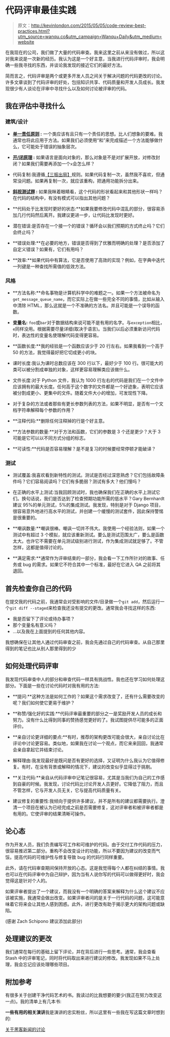 # 代码评审最佳实践

> 原文：<http://kevinlondon.com/2015/05/05/code-review-best-practices.html?utm_source=wanqu.co&utm_campaign=Wanqu+Daily&utm_medium=website>



在我现在的公司，我们做了大量的代码审查。我来这里之前从来没有做过，所以这对我来说是一次新的经历。我认为这是一个好主意，当我进行代码评审时，我会明确一些我寻找的东西，并谈论我发现的接近它们的最好方法。

简而言之，代码评审是两个或更多开发人员之间关于解决问题的代码更改的讨论。许多文章谈到了代码评审的好处，包括知识共享、代码质量和开发人员成长。我发现很少有人谈论在评审中寻找什么以及如何讨论被评审的代码。

## 我在评估中寻找什么

### 建筑/设计

*   **[单一责任原则](https://en.wikipedia.org/wiki/Single_responsibility_principle) :** 一个类应该有且只有一个责任的思想。比人们想象的要难。我通常也将此应用于方法。如果我们必须使用“和”来完成描述一个方法能够做什么，它可能处于错误的抽象层次。

*   **[开/闭原理](https://en.wikipedia.org/wiki/Open/closed_principle) :** 如果语言是面向对象的，那么对象是不是对扩展开放，对修改封闭？如果我们需要再添加一个`x`会怎么样？

*   代码复制:我遵循[【三振出局】](http://c2.com/cgi/wiki?ThreeStrikesAndYouRefactor)规则。如果代码复制一次，虽然我不喜欢，但通常没问题。如果再复制一次，就应该重构，把通用功能拆分出来。

*   **[斜视测试罪](http://robertheaton.com/2014/06/20/code-review-without-your-eyes/) :** 如果我眯着眼睛看，这个代码的形状看起来和其他形状一样吗？在代码的结构中，有没有模式可以指出其他问题？

*   **代码处于比发现时更好的状态:**如果我要修改代码中混乱的部分，很容易添加几行代码然后离开。我建议更进一步，让代码比发现时更好。

*   潜在错误:是否存在一个接一个的错误？循环会以我们预期的方式终止吗？它们会终止吗？

*   **错误处理:**在必要的地方，错误是否得到了优雅而明确的处理？是否添加了自定义错误？如果有，它们有用吗？

*   **效率:**如果代码中有算法，它是否使用了高效的实现？例如，在字典中迭代一列键是一种查找所需值的低效方法。

### 风格

*   **方法名称:**命名事物是计算机科学中的难题之一。如果一个方法被命名为`get_message_queue_name`，而它实际上在做一些完全不同的事情，比如从输入中清除 HTML，那么这就是一个不准确的方法名。并且可能是一个误导的函数。

*   **变量名:** `foo`或`bar`对于数据结构来说可能不是有用的名字。与`exception`相比，`e`同样没用。根据需要尽量详细(取决于语言)。当我们以后必须重新访问代码时，表达性的变量名使理解代码变得更容易。

*   **函数长度:**我的经验是一个函数应该少于 20 行左右。如果我看到一个高于 50 的方法，我觉得最好把它切成更小的块。

*   课时长度:我认为课时总数应该在 300 行以下，最好少于 100 行。很可能大的类可以被分割成单独的对象，这样更容易理解类应该做什么。

*   文件长度:对于 Python 文件，我认为 1000 行左右的代码是我们在一个文件中应该拥有的最大长度。任何高于这个数字的文件都是一个好迹象，表明它应该被分割成更小、更集中的文件。随着文件大小的增加，可发现性下降。

*   对于复杂的方法或者那些有更长参数列表的方法，如果不明显，是否有一个文档字符串解释每个参数的作用？

*   **注释代码:**删除任何注释掉的行是个好主意。

*   **方法参数的数量:**对于方法和函数，它们的参数是 3 个还是更少？大于 3 可能是它可以以不同方式分组的标志。

*   **可读性:**代码是否容易理解？是不是复习的时候要经常停顿才能破译？

### 测试

*   测试覆盖:我喜欢看到新特性的测试。测试是否经过深思熟虑？它们包括故障条件吗？它们容易阅读吗？它们有多脆弱？测试有多大？他们慢吗？

*   在正确的水平上测试:当我回顾测试时，我也确保我们在正确的水平上测试它们。换句话说，我们是否达到了检查预期功能所需的低水平？Gary Bernhardt 建议 95%的单元测试，5%的集成测试。我发现，特别是对于 Django 项目，很容易意外地进行高水平的测试，并创建一个缓慢的测试套件，因此保持警惕是很重要的。

*   **嘲讽数量:**嘲讽很棒。嘲讽一切并不伟大。我使用一个经验法则，如果一个测试中有超过 3 个模拟，就应该重新测试。要么是测试范围太广，要么是函数太大。也许它不需要在单元测试级别进行测试，作为集成测试就足够了。不管怎样，这都是值得讨论的。

*   **满足需求:**通常作为评审结束的一部分，我会看一下工作所针对的故事、任务或 bug 的需求。如果它不符合其中一个标准，最好在它进入 QA 之前将其退回。

## 首先检查你自己的代码

在提交我的代码之前，我通常会对受影响的文件/目录做一个`git add`，然后运行一个`git diff --staged`来检查我还没有提交的更改。通常我会寻找这样的东西:

*   我是否留下了评论或待办事项？
*   那个变量名有意义吗？
*   …以及我在上面提到的任何其他内容。

我想确保在让其他人通过代码审查之前，我会先通过自己的代码审查。从自己那里得到的笔记也比从别人那里得到的少

## 如何处理代码评审

我发现代码审查中人的部分和审查代码一样具有挑战性。我也还在学习如何处理这部分。下面是一些在讨论代码时对我有用的方法:

*   **提问:**这种方法是如何工作的？如果这个需求改变了，还有什么需要改变的呢？我们如何使它更易于维护？

*   **称赞/强化好的实践:**代码评审最重要的部分之一是奖励开发人员的成长和努力。没有什么比得到同事的赞扬感觉更好的了。我试图提供尽可能多的正面评价。

*   **亲自讨论更详细的要点:**有时，推荐的架构更改可能会很大，亲自讨论比在评论中讨论更容易。类似地，如果我在讨论一个观点，而它来来回回，我通常会亲自拿起它并结束讨论。

*   解释理由:我发现最好是既问是否有更好的选择，又证明为什么我认为它值得修复。有时，在没有背景或解释的情况下，建议的改变似乎显得过于挑剔。

*   **关注代码:**亲自从代码评审中记笔记很容易，尤其是当我们为自己的工作感到自豪的时候。我发现，讨论代码比讨论开发人员更好。它降低了阻力，而且不管怎样，它与开发人员无关，它与提高代码质量有关。

*   建议修复的重要性:我倾向于提供许多建议，并不是所有的建议都需要执行。澄清一个项目在被认为已经完成之前是否需要修复，这对评审者和被评审者都是有用的。它使评审的结果清晰可操作。

## 论心态

作为开发人员，我们负责编写可工作和可维护的代码。由于交付工作代码的压力，很容易推迟第二部分。重构不会改变设计的功能，所以不要因为建议的改变而气馁。提高代码的可维护性与修复导致 bug 的代码行同样重要。

此外，请在代码审查期间保持开放的心态。这是我觉得每个人都在纠结的事情。我也可以在代码评审中为自己辩护，因为当有人说你写的代码可以做得更好时，我会觉得这是针对个人的。

如果评审者提出了一个建议，而我没有一个明确的答案来解释为什么这个建议不应该被实施，我通常会做出改变。如果评审者问的是关于一行代码的问题，这可能意味着它将来会让其他人感到困惑。此外，进行更改有助于揭示更大的架构问题或缺陷。

(感谢 Zach Schipono 建议添加此部分)

## 处理建议的更改

我们通常在每行的基础上留下评论，并在背后进行一些思考。通常，我会查看 Stash 中的评审笔记，同时将代码取出来进行建议的修改。我发现如果不马上处理，我会忘记应该处理哪些项目。

## 附加参考

有很多关于创建干净代码艺术的书。我读过的比我想要的要少(我正在努力改变这一点)。我的清单上有几本书:

**一些有用的相关演讲**我是演讲的忠实粉丝，所以这里有一些我在写这篇文章时想到的:

[关于黑客新闻的讨论](https://news.ycombinator.com/item?id=9517892)

